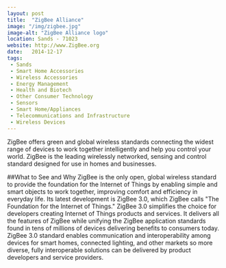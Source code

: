 ```yaml
---
layout: post
title:  "ZigBee Alliance"
image: "/img/zigbee.jpg"
image-alt: "ZigBee Alliance logo"
location: Sands - 71023
website: http://www.ZigBee.org
date:   2014-12-17
tags:
 - Sands
 - Smart Home Accessories
 - Wireless Accessories
 - Energy Management
 - Health and Biotech
 - Other Consumer Technology
 - Sensors
 - Smart Home/Appliances
 - Telecommunications and Infrastructure
 - Wireless Devices
---
```


ZigBee offers green and global wireless standards connecting the widest range of devices to work together intelligently and help you control your world. ZigBee is the leading wirelessly networked, sensing and control standard designed for use in homes and businesses.

##What to See and Why
ZigBee is the only open, global wireless standard to provide the foundation for the Internet of Things by enabling simple and smart objects to work together, improving comfort and efficiency in everyday life. Its latest development is ZigBee 3.0, which ZigBee calls "The Foundation for the Internet of Things." ZigBee 3.0 simplifies the choice for developers creating Internet of Things products and services. It delivers all the features of ZigBee while unifying the ZigBee application standards found in tens of millions of devices delivering benefits to consumers today. ZigBee 3.0 standard enables communication and interoperability among devices for smart homes, connected lighting, and other markets so more diverse, fully interoperable solutions can be delivered by product developers and service providers.